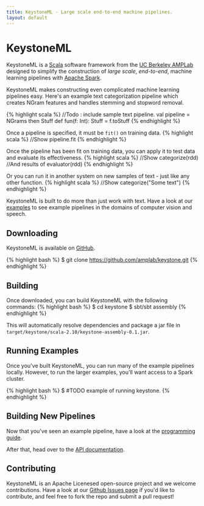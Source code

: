 ```yaml
---
title: KeystoneML - Large scale end-to-end machine pipelines.
layout: default
---
```


# KeystoneML

KeystoneML is a [Scala](http://scala-lang.org/) software framework from the [UC Berkeley AMPLab](http://amplab.cs.berkeley.edu/) designed to simplify the construction of *large scale*, *end-to-end*, machine learning pipelines with [Apache Spark](http://spark.apache.org/).

KeystoneML makes constructing even complicated machine learning pipelines easy. Here's an example text categorization pipeline which creates NGram features and handles stemming and stopword removal.

{% highlight scala %}
//Todo : include sample text pipeline.
val pipeline = NGrams then Stuff
def fun(f: Int): Stuff = f.toStuff
{% endhighlight %}

Once a pipeline is specified, it must be `fit()` on training data.
{% highlight scala %}
//Show pipeline.fit
{% endhighlight %}

Once the pipeline has been fit on training data, you can apply it to test data and evaluate its effectiveness.
{% highlight scala %}
//Show categorize(rdd)
//And results of evaluator(rdd)
{% endhighlight %}

Or you can run it in another system on new samples of text - just like any other function.
{% highlight scala %}
//Show categorize("Some text")
{% endhighlight %}

KeystoneML is built to do more than just work with text. Have a look at our [examples](examples.html) to see example pipelines in the domains of computer vision and speech.

## Downloading

KeystoneML is available on [GitHub](http://github.com/amplab/keystone/). 

{% highlight bash %}
$ git clone https://github.com/amplab/keystone.git
{% endhighlight %}


## Building

Once downloaded, you can build KeystoneML with the following commands:
{% highlight bash %}
$ cd keystone
$ sbt/sbt assembly
{% endhighlight %}

This will automatically resolve dependencies and package a jar file in `target/keystone/scala-2.10/keystone-assembly-0.1.jar`.

## Running Examples

Once you've built KeystoneML, you can run many of the example pipelines locally.
However, to run the larger examples, you'll want access to a Spark cluster.

{% highlight bash %}
$ #TODO example of running keystone.
{% endhighlight %}

## Building New Pipelines

Now that you've seen an example pipeline, have a look at the [programming guide](programming_guide.html). 

After that, head over to the [API documentation](docs/).

## Contributing

KeystoneML is an Apache Licenesed open-source project and we welcome contributions.
Have a look at our [Github Issues page](http://github.com/amplab/keystone/issues) if you'd like to contribute, and feel free to fork the repo and submit a pull request!

